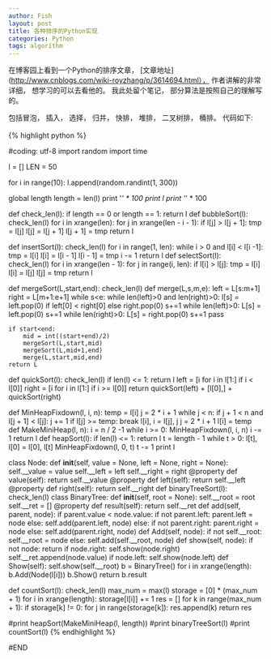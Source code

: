 ```yaml
---
author: Fish 
layout: post
title: 各种排序的Python实现
categories: Python
tags: algorithm
---
```


在博客园上看到一个Python的排序文章， [文章地址](http://www.cnblogs.com/wiki-royzhang/p/3614694.html）， 作者讲解的非常详细， 想学习的可以去看他的。 我此处留个笔记， 部分算法是按照自己的理解写的。
<!--more-->

包括冒泡， 插入， 选择， 归并， 快排， 堆排， 二叉树排， 桶排。 代码如下:<br>  
{% highlight python %}

#coding: utf-8
import random
import time

l = []
LEN = 50

for i in range(10):
    l.append(random.randint(1, 300))

global length
length = len(l)
print '*' * 100
print l
print '*' * 100

def check_len(l):
    if length == 0 or length == 1:
        return l
def bubbleSort(l):
    check_len(l)
    for i in xrange(len):
        for j in xrange(len - i - 1):
            if l[j] > l[j + 1]:
                tmp = l[j]
                l[j] = l[j + 1]
                l[j + 1] = tmp
    return l

def insertSort(l):
    check_len(l)
    for i in range(1, len):
        while i > 0 and l[i] < l[i -1]:
            tmp = l[i]
            l[i] = l[i - 1]
            l[i - 1] = tmp
            i -= 1
    return l
def selectSort(l):
    check_len(l)
    for i in xrange(len - 1):
        for j in range(i, len):
            if l[i] > l[j]:
                tmp = l[i]
                l[i] = l[j]
                l[j] = tmp
    return l

def mergeSort(L,start,end):
    check_len(l)
    def merge(L,s,m,e):
        left = L[s:m+1]
        right = L[m+1:e+1]
        while s<e:
            while len(left)>0 and len(right)>0:
                l[s] = left.pop(0) if left[0] < right[0] else right.pop(0)
                s+=1
            while len(left)>0:
                L[s] = left.pop(0)
                s+=1
            while len(right)>0:
                L[s] = right.pop(0)
                s+=1
            pass

    if start<end:
        mid = int((start+end)/2)
        mergeSort(L,start,mid)
        mergeSort(L,mid+1,end)
        merge(L,start,mid,end)
    return L

def quickSort(l):
    check_len(l)
    if len(l) <= 1:
        return l
    left = [i for i in l[1:] if i < l[0]]
    right = [i for i in l[1:] if i >= l[0]]
    return quickSort(left) + [l[0],] + quickSort(right)

def MinHeapFixdown(l, i, n):
    temp = l[i]
    j = 2 * i + 1
    while j < n:
        if j + 1 < n and l[j + 1] < l[j]:
            j += 1
        if l[j] >= temp:
            break
        l[i], i = l[j], j
        j = 2 * i + 1
    l[i] = temp
def MakeMiniHeap(l, n):
    i = n / 2 -1
    while i >= 0:
        MinHeapFixdown(l, i, n)
        i -= 1
    return l
def heapSort(l):
    if len(l) <= 1:
        return l
    t = length - 1
    while t > 0:
        l[t], l[0] = l[0], l[t]
        MinHeapFixdown(l, 0, t)
        t -= 1
    print  l


class Node:
    def __init__(self, value = None, left = None, right = None):
        self.__value = value
        self.__left = left
        self.__right = right
    @property
    def value(self):
        return self.__value
    @property
    def left(self):
        return self.__left
    @property
    def right(self):
        return self.__right
def binaryTreeSort(l):
    check_len(l)
    class BinaryTree:
        def __init__(self, root = None):
            self.__root = root
            self.__ret = []
        @property
        def result(self):
            return self.__ret
        def add(self, parent, node):
            if parent.value < node.value:
                if not parent.left:
                    parent.left = node
                else:
                    self.add(parent.left, node)
            else:
                if not parent.right:
                    parent.right = node
                else:
                    self.add(parent.right, node)
        def Add(self, node):
            if not self.__root:
                self.__root = node
            else:
                self.add(self.__root, node)
        def show(self, node):
            if not node:
                return
            if node.right:
                self.show(node.right)
            self.__ret.append(node.value)
            if node.left:
                self.show(node.left)
        def Show(self):
            self.show(self.__root)
    b = BinaryTree()
    for i in xrange(length):
        b.Add(Node(l[i]))
    b.Show()
    return b.result

def countSort(l):
    check_len(l)
    max_num = max(l)
    storage = [0] * (max_num + 1)
    for i in xrange(length):
        storage[l[i]] += 1
    res = []
    for k in range(max_num + 1):
        if storage[k] != 0:
            for j in range(storage[k]):
                res.append(k)
    return  res

#print heapSort(MakeMiniHeap(l, length))
#print binaryTreeSort(l)
#print countSort(l)
{% endhighlight %}

#END

